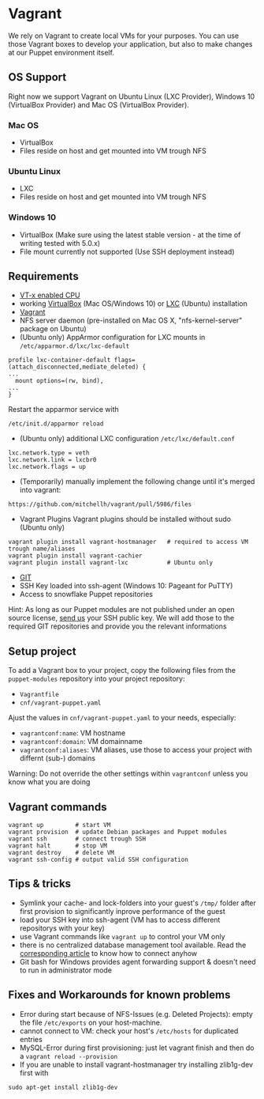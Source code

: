 # Vagrant

We rely on Vagrant to create local VMs for your purposes. You can use those Vagrant boxes to develop your application, but also to make changes at our Puppet environment itself.


## OS Support

Right now we support Vagrant on Ubuntu Linux (LXC Provider), Windows 10 (VirtualBox Provider) and Mac OS (VirtualBox Provider).


### Mac OS

* VirtualBox
* Files reside on host and get mounted into VM trough NFS


### Ubuntu Linux

* LXC
* Files reside on host and get mounted into VM trough NFS

### Windows 10

* VirtualBox (Make sure using the latest stable version - at the time of writing tested with 5.0.x)
* File mount currently not supported (Use SSH deployment instead) 

## Requirements

* [VT-x enabled CPU](http://en.wikipedia.org/wiki/X86_virtualization#Intel-VT-x)
* working [VirtualBox](https://www.virtualbox.org/) (Mac OS/Windows 10) or [LXC](https://linuxcontainers.org/) (Ubuntu) installation
* [Vagrant](http://www.vagrantup.com/downloads.html)
* NFS server daemon (pre-installed on Mac OS X, "nfs-kernel-server" package on Ubuntu)
* (Ubuntu only) AppArmor configuration for LXC mounts in `/etc/apparmor.d/lxc/lxc-default`
```
profile lxc-container-default flags=(attach_disconnected,mediate_deleted) {
...
  mount options=(rw, bind),
...
}
```
Restart the apparmor service with

```
/etc/init.d/apparmor reload
```

* (Ubuntu only) additional LXC configuration `/etc/lxc/default.conf`
```
lxc.network.type = veth
lxc.network.link = lxcbr0
lxc.network.flags = up
```
* (Temporarily) manually implement the following change until it's merged into vagrant:
```
https://github.com/mitchellh/vagrant/pull/5986/files
```
* Vagrant Plugins
Vagrant plugins should be installed without sudo (Ubuntu only)
```
vagrant plugin install vagrant-hostmanager   # required to access VM trough name/aliases
vagrant plugin install vagrant-cachier
vagrant plugin install vagrant-lxc           # Ubuntu only
```
* [GIT](https://git-scm.com/)
* SSH Key loaded into ssh-agent (Windows 10: Pageant for PuTTY)
* Access to snowflake Puppet repositories

Hint: As long as our Puppet modules are not published under an open source license, [send us](/support.md) your SSH public key. We will add those to the required GIT repositories and provide you the relevant informations
 

## Setup project

To add a Vagrant box to your project, copy the following files from the `puppet-modules` repository into your project repository:

* `Vagrantfile`
* `cnf/vagrant-puppet.yaml`

Ajust the values in `cnf/vagrant-puppet.yaml` to your needs, especially:

* `vagrantconf:name`: VM hostname
* `vagrantconf:domain`: VM domainname
* `vagrantconf:aliases`: VM aliases, use those to access your project with differnt (sub-) domains

Warning: Do not override the other settings within `vagrantconf` unless you know what you are doing


## Vagrant commands

```
vagrant up         # start VM
vagrant provision  # update Debian packages and Puppet modules
vagrant ssh        # connect trough SSH
vagrant halt       # stop VM
vagrant destroy    # delete VM
vagrant ssh-config # output valid SSH configuration
```


## Tips & tricks

 * Symlink your cache- and lock-folders into your guest's `/tmp/` folder after first provision to significantly inprove performance of the guest 
 * load your SSH key into ssh-agent (VM has to access different repositorys with your key)
 * use Vagrant commands like `vagrant up` to control your VM only
 * there is no centralized database management tool available. Read the [corresponding article](https://snowflakehosting.ch/#!services/database.md#Access) to know how to connect anyhow
 * Git bash for Windows provides agent forwarding support & doesn't need to run in administrator mode

## Fixes and Workarounds for known problems

 * Error during start because of NFS-Issues (e.g. Deleted Projects): empty the file `/etc/exports` on your host-machine.
 * cannot connect to VM: check your host's `/etc/hosts` for duplicated entries
 * MySQL-Error during first provisioning: just let vagrant finish and then do a `vagrant reload --provision`
 * If you are unable to install vagrant-hostmanager try installing zlib1g-dev first with
```
sudo apt-get install zlib1g-dev
```

